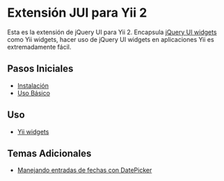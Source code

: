 Extensión JUI para Yii 2
========================

Esta es la extensión de jQuery UI para Yii 2. Encapsula [jQuery UI widgets](http://jqueryui.com/) como Yii widgets,
hacer uso de jQuery UI widgets en aplicaciones Yii es extremadamente fácil.

Pasos Iniciales
---------------

* [Instalación](installation.md)
* [Uso Básico](basic-usage.md)

Uso
---

* [Yii widgets](usage-widgets.md)


Temas Adicionales
-----------------

* [Manejando entradas de fechas con DatePicker](topics-date-picker.md)
